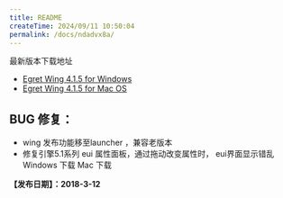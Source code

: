 ```yaml
---
title: README
createTime: 2024/09/11 10:50:04
permalink: /docs/ndadvx8a/
---
```

最新版本下载地址

- [Egret Wing 4.1.5 for Windows](http://tool.egret-labs.org/EgretWing/electron/EgretWing-v4.1.5.exe?d=0707)
- [Egret Wing 4.1.5 for Mac OS](http://tool.egret-labs.org/EgretWing/electron/EgretWing-v4.1.5.dmg?d=0707)


## BUG 修复：

- wing 发布功能移至launcher ，兼容老版本
- 修复引擎5.1系列 eui 属性面板，通过拖动改变属性时， eui界面显示错乱
Windows 下载 Mac 下载

**【发布日期】：2018-3-12**
